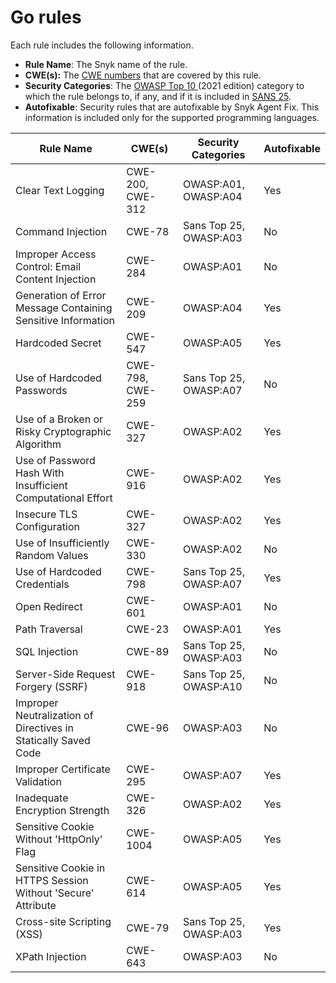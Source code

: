 # Go rules

Each rule includes the following information.

* **Rule Name**: The Snyk name of the rule.
* **CWE(s):** The [CWE numbers](https://cwe.mitre.org/) that are covered by this rule.
* **Security Categories**: The [OWASP Top 10 ](https://owasp.org/Top10/)(2021 edition) category to which the rule belongs to, if any, and if it is included in [SANS 25](https://www.sans.org/top25-software-errors/).
* **Autofixable**: Security rules that are autofixable by Snyk Agent Fix. This information is included only for the supported programming languages.

| Rule Name                                                      | CWE(s)           | Security Categories    | Autofixable |
| -------------------------------------------------------------- | ---------------- | ---------------------- | ----------- |
| Clear Text Logging                                             | CWE-200, CWE-312 | OWASP:A01, OWASP:A04   | Yes         |
| Command Injection                                              | CWE-78           | Sans Top 25, OWASP:A03 | No          |
| Improper Access Control: Email Content Injection               | CWE-284          | OWASP:A01              | No          |
| Generation of Error Message Containing Sensitive Information   | CWE-209          | OWASP:A04              | Yes         |
| Hardcoded Secret                                               | CWE-547          | OWASP:A05              | Yes         |
| Use of Hardcoded Passwords                                     | CWE-798, CWE-259 | Sans Top 25, OWASP:A07 | No          |
| Use of a Broken or Risky Cryptographic Algorithm               | CWE-327          | OWASP:A02              | Yes         |
| Use of Password Hash With Insufficient Computational Effort    | CWE-916          | OWASP:A02              | Yes         |
| Insecure TLS Configuration                                     | CWE-327          | OWASP:A02              | Yes         |
| Use of Insufficiently Random Values                            | CWE-330          | OWASP:A02              | No          |
| Use of Hardcoded Credentials                                   | CWE-798          | Sans Top 25, OWASP:A07 | Yes         |
| Open Redirect                                                  | CWE-601          | OWASP:A01              | No          |
| Path Traversal                                                 | CWE-23           | OWASP:A01              | Yes         |
| SQL Injection                                                  | CWE-89           | Sans Top 25, OWASP:A03 | No          |
| Server-Side Request Forgery (SSRF)                             | CWE-918          | Sans Top 25, OWASP:A10 | No          |
| Improper Neutralization of Directives in Statically Saved Code | CWE-96           | OWASP:A03              | No          |
| Improper Certificate Validation                                | CWE-295          | OWASP:A07              | Yes         |
| Inadequate Encryption Strength                                 | CWE-326          | OWASP:A02              | Yes         |
| Sensitive Cookie Without 'HttpOnly' Flag                       | CWE-1004         | OWASP:A05              | Yes         |
| Sensitive Cookie in HTTPS Session Without 'Secure' Attribute   | CWE-614          | OWASP:A05              | Yes         |
| Cross-site Scripting (XSS)                                     | CWE-79           | Sans Top 25, OWASP:A03 | Yes         |
| XPath Injection                                                | CWE-643          | OWASP:A03              | No          |
